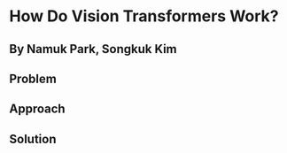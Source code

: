 # **How Do Vision Transformers Work?**
## **By Namuk Park, Songkuk Kim**

## Problem

## Approach

## Solution
